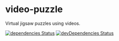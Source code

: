 # video-puzzle
Virtual jigsaw puzzles using videos.

[![dependencies Status](https://david-dm.org/mstop4/video-puzzle/status.svg)](https://david-dm.org/mstop4/video-puzzle)
[![devDependencies Status](https://david-dm.org/mstop4/video-puzzle/dev-status.svg)](https://david-dm.org/mstop4/video-puzzle?type=dev)
